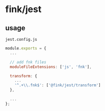 # fink/jest


## usage

`jest.config.js`
```js
module.exports = {
  ...

  // add fnk files
  moduleFileExtensions: ['js', 'fnk'],

  transform: {
    ...
    '^.+\\.fnk$': ['@fink/jest/transform']
  },

  ...
};
```

